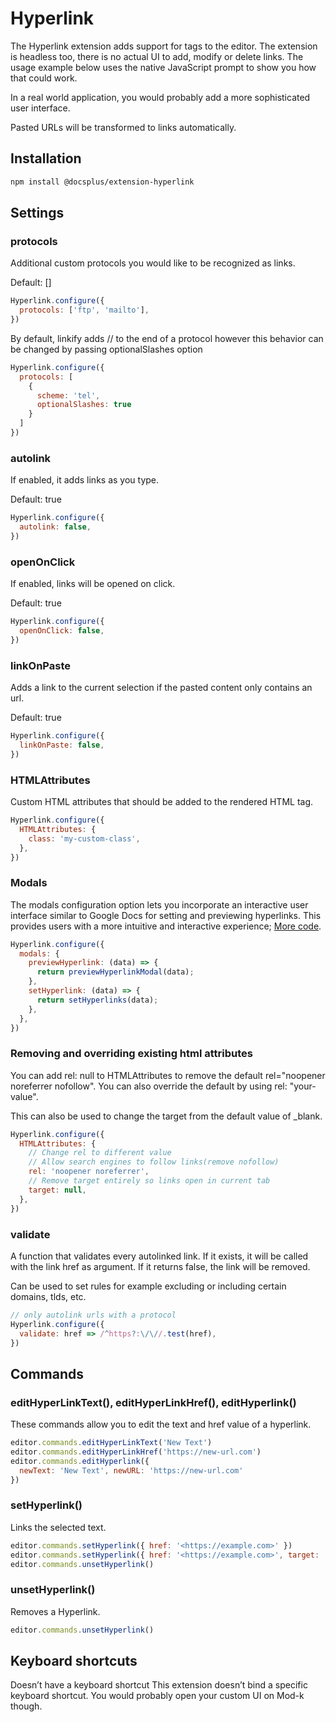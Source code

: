# Hyperlink

The Hyperlink extension adds support for tags to the editor. The extension is headless too, there is no actual UI to add, modify or delete links. The usage example below uses the native JavaScript prompt to show you how that could work.

In a real world application, you would probably add a more sophisticated user interface.

Pasted URLs will be transformed to links automatically.

## Installation

````sh
npm install @docsplus/extension-hyperlink
````

## Settings

### protocols

Additional custom protocols you would like to be recognized as links.

Default: []

````js
Hyperlink.configure({
  protocols: ['ftp', 'mailto'],
})
````

By default, linkify adds // to the end of a protocol however this behavior can be changed by passing optionalSlashes option

````js
Hyperlink.configure({
  protocols: [
    {
      scheme: 'tel',
      optionalSlashes: true
    }
  ]
})
````

### autolink

If enabled, it adds links as you type.

Default: true

````js
Hyperlink.configure({
  autolink: false,
})
````

### openOnClick

If enabled, links will be opened on click.

Default: true

````js
Hyperlink.configure({
  openOnClick: false,
})
````

### linkOnPaste

Adds a link to the current selection if the pasted content only contains an url.

Default: true

````js
Hyperlink.configure({
  linkOnPaste: false,
})
````

### HTMLAttributes

Custom HTML attributes that should be added to the rendered HTML tag.

````js
Hyperlink.configure({
  HTMLAttributes: {
    class: 'my-custom-class',
  },
})
````

### Modals

The modals configuration option lets you incorporate an interactive user interface similar to Google Docs for setting and previewing hyperlinks. This provides users with a more intuitive and interactive experience; [More code](https://github.com/HMarzban/extension-hyperlink/blob/4f37ffa18237f10d76c316844b1c2ab20b751fe9/packages/nextjs/src/components/Tiptap.tsx#L21-L28).
````js
Hyperlink.configure({
  modals: {
    previewHyperlink: (data) => {
      return previewHyperlinkModal(data);
    },
    setHyperlink: (data) => {
      return setHyperlinks(data);
    },
  },
})
````

### Removing and overriding existing html attributes

You can add rel: null to HTMLAttributes to remove the default rel="noopener noreferrer nofollow". You can also override the default by using rel: "your-value".

This can also be used to change the target from the default value of _blank.

````js
Hyperlink.configure({
  HTMLAttributes: {
    // Change rel to different value
    // Allow search engines to follow links(remove nofollow)
    rel: 'noopener noreferrer',
    // Remove target entirely so links open in current tab
    target: null,
  },
})
````

### validate

A function that validates every autolinked link. If it exists, it will be called with the link href as argument. If it returns false, the link will be removed.

Can be used to set rules for example excluding or including certain domains, tlds, etc.

````js
// only autolink urls with a protocol
Hyperlink.configure({
  validate: href => /^https?:\/\//.test(href),
})
````

## Commands

### editHyperLinkText(), editHyperLinkHref(), editHyperlink()

These commands allow you to edit the text and href value of a hyperlink.

```js
editor.commands.editHyperLinkText('New Text')
editor.commands.editHyperLinkHref('https://new-url.com')
editor.commands.editHyperlink({
  newText: 'New Text', newURL: 'https://new-url.com'
})
```

### setHyperlink()

Links the selected text.

````js
editor.commands.setHyperlink({ href: '<https://example.com>' })
editor.commands.setHyperlink({ href: '<https://example.com>', target: '_blank' })
editor.commands.unsetHyperlink()
````

### unsetHyperlink()

Removes a Hyperlink.

````js
editor.commands.unsetHyperlink()
````

## Keyboard shortcuts

Doesn’t have a keyboard shortcut
This extension doesn’t bind a specific keyboard shortcut. You would probably open your custom UI on Mod-k though.
